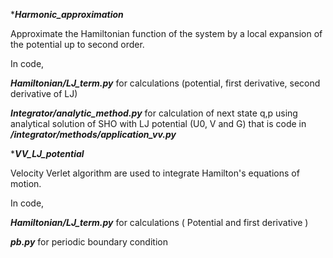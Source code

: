 ****Harmonic\_approximation***

Approximate the Hamiltonian function of the system by a local expansion of the potential up to second order.

In code,
 
***Hamiltonian/LJ\_term.py*** for calculations (potential, first derivative, second derivative of LJ)

***Integrator/analytic\_method.py*** for calculation of next state q,p using analytical solution of SHO with LJ potential (U0, V and G) that is code in ***/integrator/methods/application\_vv.py***

****VV\_LJ\_potential***

Velocity Verlet algorithm are used to integrate Hamilton's equations of motion.

In code,
 
***Hamiltonian/LJ\_term.py*** for calculations ( Potential and first derivative ) 

***pb.py*** for periodic boundary condition 
